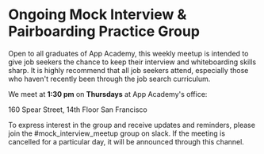 # Ongoing Mock Interview & Pairboarding Practice Group

Open to all graduates of App Academy, this weekly meetup is intended to give job seekers the chance to keep their interview and whiteboarding skills sharp. It is highly recommend that all job seekers attend, especially those who haven't recently been through the job search curriculum.

We meet at **1:30 pm** on **Thursdays** at App Academy's office:

160 Spear Street, 14th Floor
San Francisco

To express interest in the group and receive updates and reminders, please join the #mock_interview_meetup group on slack. If the meeting is cancelled for a particular day, it will be announced through this channel.
